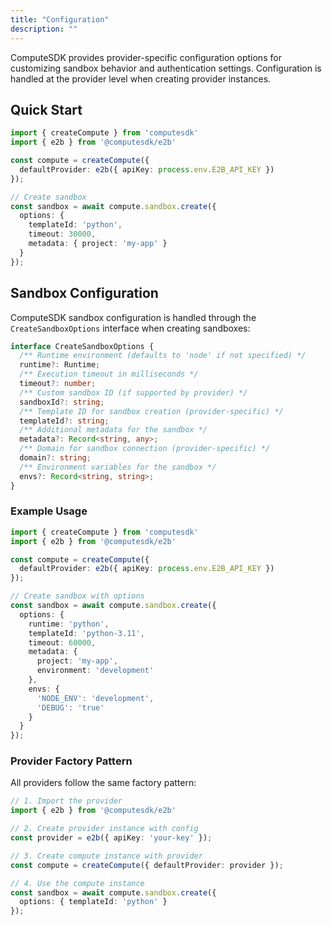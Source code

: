 ```yaml
---
title: "Configuration"
description: ""
---
```


ComputeSDK provides provider-specific configuration options for customizing sandbox behavior and authentication settings. Configuration is handled at the provider level when creating provider instances.

## Quick Start

```typescript
import { createCompute } from 'computesdk'
import { e2b } from '@computesdk/e2b'

const compute = createCompute({ 
  defaultProvider: e2b({ apiKey: process.env.E2B_API_KEY }) 
});

// Create sandbox
const sandbox = await compute.sandbox.create({
  options: {
    templateId: 'python',
    timeout: 30000,
    metadata: { project: 'my-app' }
  }
});
```

## Sandbox Configuration

ComputeSDK sandbox configuration is handled through the `CreateSandboxOptions` interface when creating sandboxes:

```typescript
interface CreateSandboxOptions {
  /** Runtime environment (defaults to 'node' if not specified) */
  runtime?: Runtime;
  /** Execution timeout in milliseconds */
  timeout?: number;
  /** Custom sandbox ID (if supported by provider) */
  sandboxId?: string;
  /** Template ID for sandbox creation (provider-specific) */
  templateId?: string;
  /** Additional metadata for the sandbox */
  metadata?: Record<string, any>;
  /** Domain for sandbox connection (provider-specific) */
  domain?: string;
  /** Environment variables for the sandbox */
  envs?: Record<string, string>;
}
```

### Example Usage

```typescript
import { createCompute } from 'computesdk'
import { e2b } from '@computesdk/e2b'

const compute = createCompute({ 
  defaultProvider: e2b({ apiKey: process.env.E2B_API_KEY }) 
});

// Create sandbox with options
const sandbox = await compute.sandbox.create({
  options: {
    runtime: 'python',
    templateId: 'python-3.11',
    timeout: 60000,
    metadata: { 
      project: 'my-app',
      environment: 'development'
    },
    envs: {
      'NODE_ENV': 'development',
      'DEBUG': 'true'
    }
  }
});
```


### Provider Factory Pattern

All providers follow the same factory pattern:

```typescript
// 1. Import the provider
import { e2b } from '@computesdk/e2b'

// 2. Create provider instance with config
const provider = e2b({ apiKey: 'your-key' });

// 3. Create compute instance with provider
const compute = createCompute({ defaultProvider: provider });

// 4. Use the compute instance
const sandbox = await compute.sandbox.create({
  options: { templateId: 'python' }
});
```